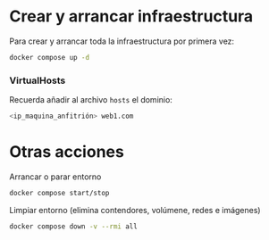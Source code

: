 # Crear y arrancar infraestructura
Para crear y arrancar toda la infraestructura por primera vez:
```bash
docker compose up -d
```
### VirtualHosts
Recuerda añadir al archivo `hosts` el dominio:
```bash
<ip_maquina_anfitrión> web1.com
```
# Otras acciones
Arrancar o parar entorno
```bash
docker compose start/stop
```

Limpiar entorno (elimina contendores, volúmene, redes e imágenes)
```bash
docker compose down -v --rmi all
```